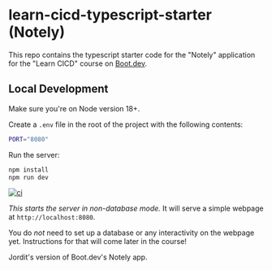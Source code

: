 # learn-cicd-typescript-starter (Notely)

This repo contains the typescript starter code for the "Notely" application for the "Learn CICD" course on [Boot.dev](https://boot.dev).

## Local Development

Make sure you're on Node version 18+.

Create a `.env` file in the root of the project with the following contents:

```bash
PORT="8080"
```

Run the server:

```bash
npm install
npm run dev
```
<!-- 
![test images](https://github.com/jorditer/learn-cicd-typescript-starter/tree/main/actions/workflows/ci.yml/badge.svg) -->

[![ci](https://github.com/jorditer/learn-cicd-typescript-starter/actions/workflows/ci.yml/badge.svg)](https://github.com/jorditer/learn-cicd-typescript-starter/actions/workflows/ci.yml)

_This starts the server in non-database mode._ It will serve a simple webpage at `http://localhost:8080`.

You do _not_ need to set up a database or any interactivity on the webpage yet. Instructions for that will come later in the course!

Jordit's version of Boot.dev's Notely app.
